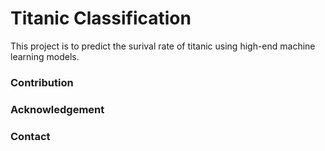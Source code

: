 # Titanic Classification

This project is to predict the surival rate of titanic using high-end machine learning models. 

### Contribution 

### Acknowledgement

### Contact
